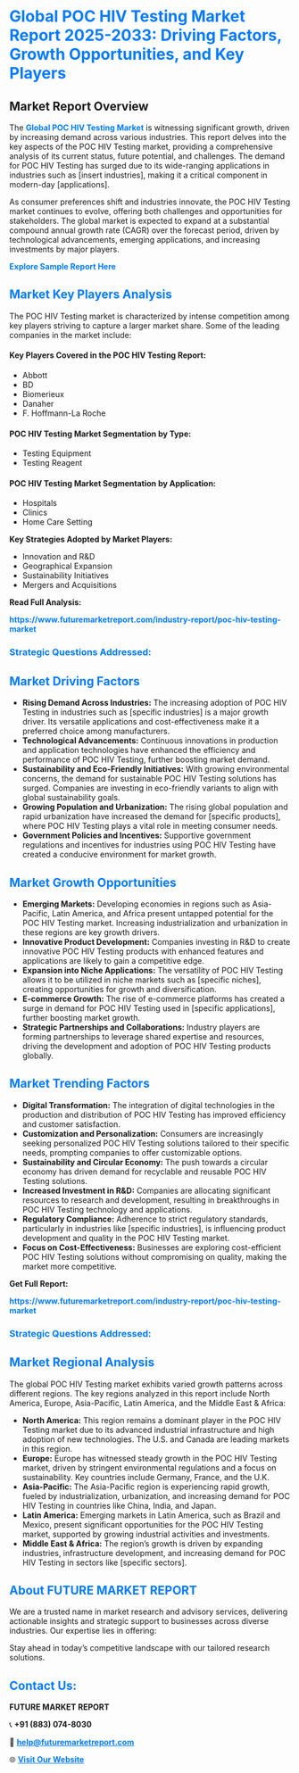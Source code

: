 <h1 style="color: #007BFF;">Global POC HIV Testing Market Report 2025-2033: Driving Factors, Growth Opportunities, and Key Players</h1>

<section id="overview">
<h2>Market Report Overview</h2>
<p>The <a href="https://www.futuremarketreport.com/industry-report/poc-hiv-testing-market" style="color: #007BFF; text-decoration: none;"><strong>Global POC HIV Testing Market</strong></a> is witnessing significant growth, driven by increasing demand across various industries. This report delves into the key aspects of the POC HIV Testing market, providing a comprehensive analysis of its current status, future potential, and challenges. The demand for POC HIV Testing has surged due to its wide-ranging applications in industries such as [insert industries], making it a critical component in modern-day [applications].</p>
<p>As consumer preferences shift and industries innovate, the POC HIV Testing market continues to evolve, offering both challenges and opportunities for stakeholders. The global market is expected to expand at a substantial compound annual growth rate (CAGR) over the forecast period, driven by technological advancements, emerging applications, and increasing investments by major players.</p>
</section>

<section id="overview">
<p><a href="https://www.futuremarketreport.com/request-sample/reportId=109806" style="color: #007BFF; text-decoration: none;"><strong>Explore Sample Report Here</strong></a></p>
</section>

<section id="key-players">
<h2 style="color: #007BFF;">Market Key Players Analysis</h2>
<p>The POC HIV Testing market is characterized by intense competition among key players striving to capture a larger market share. Some of the leading companies in the market include:</p>
<h4>Key Players Covered in the POC HIV Testing Report:</h4>
<ul><li>Abbott</li><li>BD</li><li>Biomerieux</li><li>Danaher</li><li>F. Hoffmann-La Roche</li></ul>
<h4>POC HIV Testing Market Segmentation by Type:</h4>
<ul><li>Testing Equipment</li><li>Testing Reagent</li></ul>

<h4>POC HIV Testing Market Segmentation by Application:</h4>
<ul><li>Hospitals</li><li>Clinics</li><li>Home Care Setting</li></ul>
<p><strong>Key Strategies Adopted by Market Players:</strong></p>
<ul>
<li>Innovation and R&D</li>
<li>Geographical Expansion</li>
<li>Sustainability Initiatives</li>
<li>Mergers and Acquisitions</li>
</ul>
</section>

<section>
<p><strong>Read Full Analysis: </strong></p><a href="https://www.futuremarketreport.com/industry-report/poc-hiv-testing-market" style="color: #007BFF; text-decoration: none;"><strong>https://www.futuremarketreport.com/industry-report/poc-hiv-testing-market</strong></a>
<h3 style="color: #007BFF;">Strategic Questions Addressed:</h3>
</section>

<section id="driving-factors">
<h2 style="color: #007BFF;">Market Driving Factors</h2>
<ul>
<li><strong>Rising Demand Across Industries:</strong> The increasing adoption of POC HIV Testing in industries such as [specific industries] is a major growth driver. Its versatile applications and cost-effectiveness make it a preferred choice among manufacturers.</li>
<li><strong>Technological Advancements:</strong> Continuous innovations in production and application technologies have enhanced the efficiency and performance of POC HIV Testing, further boosting market demand.</li>
<li><strong>Sustainability and Eco-Friendly Initiatives:</strong> With growing environmental concerns, the demand for sustainable POC HIV Testing solutions has surged. Companies are investing in eco-friendly variants to align with global sustainability goals.</li>
<li><strong>Growing Population and Urbanization:</strong> The rising global population and rapid urbanization have increased the demand for [specific products], where POC HIV Testing plays a vital role in meeting consumer needs.</li>
<li><strong>Government Policies and Incentives:</strong> Supportive government regulations and incentives for industries using POC HIV Testing have created a conducive environment for market growth.</li>
</ul>
</section>

<section id="growth-opportunities">
<h2 style="color: #007BFF;">Market Growth Opportunities</h2>
<ul>
<li><strong>Emerging Markets:</strong> Developing economies in regions such as Asia-Pacific, Latin America, and Africa present untapped potential for the POC HIV Testing market. Increasing industrialization and urbanization in these regions are key growth drivers.</li>
<li><strong>Innovative Product Development:</strong> Companies investing in R&D to create innovative POC HIV Testing products with enhanced features and applications are likely to gain a competitive edge.</li>
<li><strong>Expansion into Niche Applications:</strong> The versatility of POC HIV Testing allows it to be utilized in niche markets such as [specific niches], creating opportunities for growth and diversification.</li>
<li><strong>E-commerce Growth:</strong> The rise of e-commerce platforms has created a surge in demand for POC HIV Testing used in [specific applications], further boosting market growth.</li>
<li><strong>Strategic Partnerships and Collaborations:</strong> Industry players are forming partnerships to leverage shared expertise and resources, driving the development and adoption of POC HIV Testing products globally.</li>
</ul>
</section>

<section id="trending-factors">
<h2 style="color: #007BFF;">Market Trending Factors</h2>
<ul>
<li><strong>Digital Transformation:</strong> The integration of digital technologies in the production and distribution of POC HIV Testing has improved efficiency and customer satisfaction.</li>
<li><strong>Customization and Personalization:</strong> Consumers are increasingly seeking personalized POC HIV Testing solutions tailored to their specific needs, prompting companies to offer customizable options.</li>
<li><strong>Sustainability and Circular Economy:</strong> The push towards a circular economy has driven demand for recyclable and reusable POC HIV Testing solutions.</li>
<li><strong>Increased Investment in R&D:</strong> Companies are allocating significant resources to research and development, resulting in breakthroughs in POC HIV Testing technology and applications.</li>
<li><strong>Regulatory Compliance:</strong> Adherence to strict regulatory standards, particularly in industries like [specific industries], is influencing product development and quality in the POC HIV Testing market.</li>
<li><strong>Focus on Cost-Effectiveness:</strong> Businesses are exploring cost-efficient POC HIV Testing solutions without compromising on quality, making the market more competitive.</li>
</ul>
</section>

<section>
<p><strong>Get Full Report: </strong></p><a href="https://www.futuremarketreport.com/industry-report/poc-hiv-testing-market" style="color: #007BFF; text-decoration: none;"><strong>https://www.futuremarketreport.com/industry-report/poc-hiv-testing-market</strong></a>
<h3 style="color: #007BFF;">Strategic Questions Addressed:</h3>
</section>


<section id="regional-analysis">
<h2 style="color: #007BFF;">Market Regional Analysis</h2>
<p>The global POC HIV Testing market exhibits varied growth patterns across different regions. The key regions analyzed in this report include North America, Europe, Asia-Pacific, Latin America, and the Middle East & Africa:</p>
<ul>
<li><strong>North America:</strong> This region remains a dominant player in the POC HIV Testing market due to its advanced industrial infrastructure and high adoption of new technologies. The U.S. and Canada are leading markets in this region.</li>
<li><strong>Europe:</strong> Europe has witnessed steady growth in the POC HIV Testing market, driven by stringent environmental regulations and a focus on sustainability. Key countries include Germany, France, and the U.K.</li>
<li><strong>Asia-Pacific:</strong> The Asia-Pacific region is experiencing rapid growth, fueled by industrialization, urbanization, and increasing demand for POC HIV Testing in countries like China, India, and Japan.</li>
<li><strong>Latin America:</strong> Emerging markets in Latin America, such as Brazil and Mexico, present significant opportunities for the POC HIV Testing market, supported by growing industrial activities and investments.</li>
<li><strong>Middle East & Africa:</strong> The region’s growth is driven by expanding industries, infrastructure development, and increasing demand for POC HIV Testing in sectors like [specific sectors].</li>
</ul>
</section>

<footer>
<h2 style="color: #007BFF;">About FUTURE MARKET REPORT</h2>
<p>We are a trusted name in market research and advisory services, delivering actionable insights and strategic support to businesses across diverse industries. Our expertise lies in offering:</p>

<p>Stay ahead in today’s competitive landscape with our tailored research solutions.</p>

<h2 style="color: #007BFF;">Contact Us:</h2>
<p><strong>FUTURE MARKET REPORT</strong></p>
<p>📞 <strong>+91 (883) 074-8030</strong></p>
<p>📧 <strong><a href="mailto:help@futuremarketreport.com" style="color: #007BFF;">help@futuremarketreport.com</a></strong></p>
<p>🌐 <strong><a href="https://www.futuremarketreport.com/" style="color: #007BFF;">Visit Our Website</a></strong></p>
</footer>